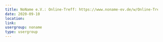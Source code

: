 ```yaml
---
title: NoName e.V.: Online-Treff: https://www.noname-ev.de/w/Online-Treff
date: 2020-09-10
location: 
link: 
usergroup: noname
type: usergroup
---
```

